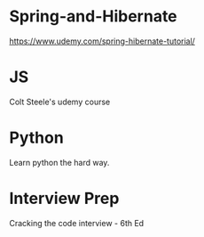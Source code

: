 # Spring-and-Hibernate
https://www.udemy.com/spring-hibernate-tutorial/

# JS  
Colt Steele's udemy course

# Python
Learn python the hard way.

# Interview Prep
Cracking the code interview - 6th Ed
